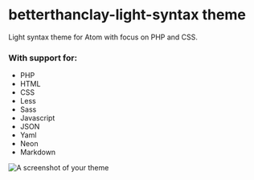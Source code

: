 # betterthanclay-light-syntax theme

Light syntax theme for Atom with focus on PHP and CSS.

### With support for:

* PHP
* HTML
* CSS
* Less
* Sass
* Javascript
* JSON
* Yaml
* Neon
* Markdown

![A screenshot of your theme](https://f.cloud.github.com/assets/69169/2289498/4c3cb0ec-a009-11e3-8dbd-077ee11741e5.gif)
